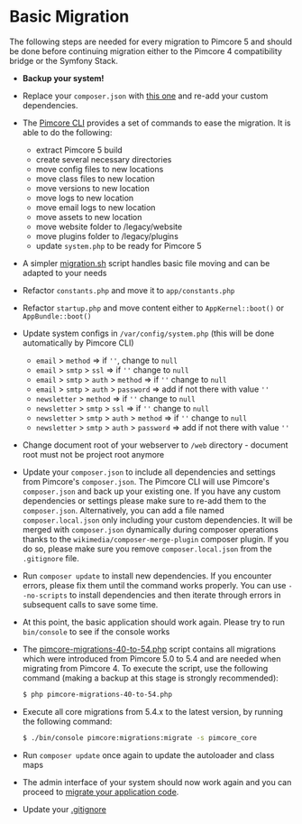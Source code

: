 # Basic Migration

The following steps are needed for every migration to Pimcore 5 and should be done before continuing migration either
to the Pimcore 4 compatibility bridge or the Symfony Stack.

- **Backup your system!**

- Replace your `composer.json` with [this one](https://github.com/pimcore/skeleton/blob/master/composer.json) and re-add your custom dependencies. 

- The [Pimcore CLI](https://github.com/pimcore/pimcore-cli) provides a set of commands to ease the migration. It is able
  to do the following:

  - extract Pimcore 5 build
  - create several necessary directories
  - move config files to new locations
  - move class files to new location
  - move versions to new location
  - move logs to new location
  - move email logs to new location
  - move assets to new location
  - move website folder to /legacy/website
  - move plugins folder to /legacy/plugins
  - update `system.php` to be ready for Pimcore 5
  
- A simpler [migration.sh](./migration.sh) script handles basic file moving and can be adapted to your needs
- Refactor `constants.php` and move it to `app/constants.php`
- Refactor `startup.php` and move content either to `AppKernel::boot()` or `AppBundle::boot()`

- Update system configs in `/var/config/system.php` (this will be done automatically by Pimcore CLI)
    - `email` > `method` => if `''`, change to `null`
    - `email` > `smtp` > `ssl` => if `''` change to `null`
    - `email` > `smtp` > `auth` > `method` => if `''` change to `null`
    - `email` > `smtp` > `auth` > `password` => add if not there with value `''`
    - `newsletter` > `method` => if `''` change to `null`
    - `newsletter` > `smtp` > `ssl` => if `''` change to `null`
    - `newsletter` > `smtp` > `auth` > `method` => if `''` change to `null`
    - `newsletter` > `smtp` > `auth` > `password` => add if not there with value `''`

- Change document root of your webserver to `/web` directory - document root must not be project root anymore

- Update your `composer.json` to include all dependencies and settings from Pimcore's `composer.json`. The Pimcore CLI will
  use Pimcore's `composer.json` and back up your existing one. If you have any custom dependencies or settings please make
  sure to re-add them to the `composer.json`.
  Alternatively, you can add a file named `composer.local.json` only including your custom dependencies. It will be merged
  with `composer.json` dynamically during composer operations thanks to the `wikimedia/composer-merge-plugin` composer plugin.
  If you do so, please make sure you remove `composer.local.json` from the `.gitignore` file.

- Run `composer update` to install new dependencies. If you encounter errors, please fix them until the command works properly.
  You can use `--no-scripts` to install dependencies and then iterate through errors in subsequent calls to save some time.

- At this point, the basic application should work again. Please try to run `bin/console` to see if the console works

- The [pimcore-migrations-40-to-54.php](https://gist.github.com/brusch/c3e572947a7a7e8523e18e9787cf88c3) script contains
  all migrations which were introduced from Pimcore 5.0 to 5.4 and are needed when migrating from Pimcore 4. 
  To execute the script, use the following command (making a backup at this stage is strongly recommended):
  
  ```bash
  $ php pimcore-migrations-40-to-54.php
  ```
  
- Execute all core migrations from 5.4.x to the latest version, by running the following command: 

  ```bash
  $ ./bin/console pimcore:migrations:migrate -s pimcore_core 
  ```
  
- Run `composer update` once again to update the autoloader and class maps
- The admin interface of your system should now work again and you can proceed to [migrate your application code](./README.md). 
- Update your [.gitignore](https://github.com/pimcore/pimcore/blob/master/.gitignore)
